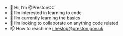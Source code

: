 - 👋 Hi, I’m @PrestonCC
- 👀 I’m interested in learning to code
- 🌱 I’m currently learning the basics
- 💞️ I’m looking to collaborate on anything code related
- 📫 How to reach me i.heslop@preston.gov.uk

<!---
PrestonCC/PrestonCC is a ✨ special ✨ repository because its `README.md` (this file) appears on your GitHub profile.
You can click the Preview link to take a look at your changes.
--->
